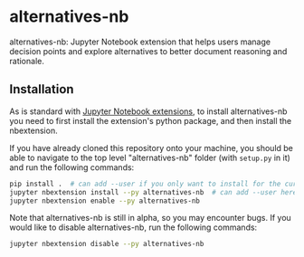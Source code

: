 # alternatives-nb
alternatives-nb: Jupyter Notebook extension that helps users manage decision points 
and explore alternatives to better document reasoning and rationale.

## Installation
As is standard with [Jupyter Notebook extensions](http://jupyter-notebook.readthedocs.io/en/stable/examples/Notebook/Distributing%20Jupyter%20Extensions%20as%20Python%20Packages.html), to install alternatives-nb you need to first install the
extension's python package, and then install the nbextension.

If you have already cloned this repository onto your machine, you should be
able to navigate to the top level "alternatives-nb" folder (with `setup.py` in it) and run
the following commands:

```bash
pip install .  # can add --user if you only want to install for the current user
jupyter nbextension install --py alternatives-nb  # can add --user here too
jupyter nbextension enable --py alternatives-nb
```

Note that alternatives-nb is still in alpha, so you may encounter bugs. If you would 
like to disable alternatives-nb, run the following commands:

```bash
jupyter nbextension disable --py alternatives-nb
```
